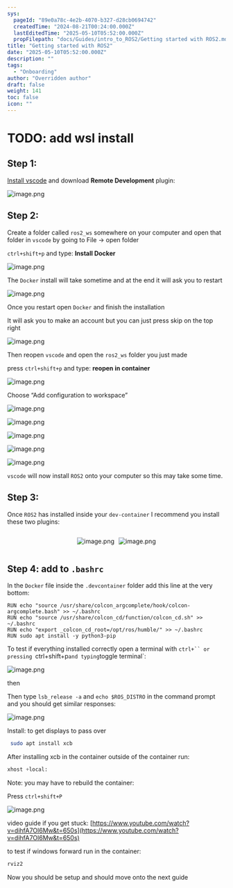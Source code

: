 ```yaml
---
sys:
  pageId: "89e0a78c-4e2b-4070-b327-d28cb0694742"
  createdTime: "2024-08-21T00:24:00.000Z"
  lastEditedTime: "2025-05-10T05:52:00.000Z"
  propFilepath: "docs/Guides/intro_to_ROS2/Getting started with ROS2.md"
title: "Getting started with ROS2"
date: "2025-05-10T05:52:00.000Z"
description: ""
tags:
  - "Onboarding"
author: "Overridden author"
draft: false
weight: 141
toc: false
icon: ""
---
```


# TODO: add wsl install

## Step 1:

[Install vscode](https://code.visualstudio.com/download) and download **Remote Development** plugin:

![image.png](https://prod-files-secure.s3.us-west-2.amazonaws.com/d518164a-d88e-44d1-a4ee-3adb3bd8bce0/efb52993-1881-4a40-b95e-6f020334f022/image.png?X-Amz-Algorithm=AWS4-HMAC-SHA256&X-Amz-Content-Sha256=UNSIGNED-PAYLOAD&X-Amz-Credential=ASIAZI2LB466TDYTZ2N3%2F20250511%2Fus-west-2%2Fs3%2Faws4_request&X-Amz-Date=20250511T160902Z&X-Amz-Expires=3600&X-Amz-Security-Token=IQoJb3JpZ2luX2VjEBgaCXVzLXdlc3QtMiJGMEQCIB9jeZqt3ZxX%2BR19HTsHBiqanKAUgUQP847KrEBopOKCAiBStcKzu%2BYNqJFEH%2FlwGj6xtosRv3CtlV4qayXjnhJX%2FyqIBAjA%2F%2F%2F%2F%2F%2F%2F%2F%2F%2F8BEAAaDDYzNzQyMzE4MzgwNSIMhy%2FmSOeKC5PAnkmlKtwDp%2BIUxiF4hAyzWyRZnmt0u3szmoHTcIOFVoprFfS6eKVV%2FR8xQ78NJsC19gOzjvpTzwFY9%2F34mmDwQkXp8TNWKmIrmBqVsS8emeIBR8zJ4fMBFDg6ZCx%2B3l1LmOZB8IXFEw5iC6zCLLBNnMUJFAJVFmFW0yaek5mr8OD7BPj0Bd74geosJZJw6fRq3kIwAcMUZEP8Oojg%2BFDq%2FNw2ZccVLol%2BKnBt1rxUe8oaggZDG7zhpJ3K9Jfsp8ZhGeVne1UFLUcuAT54%2BlhbRDgxyPCqg6oeNXno9IEq7SwDtOBpPvyd0mfq06RctXgj0BxQ9SNR5juDlEimvutMjPM5sCdnfPa4dGmmb8orcyLglzObYQ9hk5bcUV2o4jVucy4ziz2kt%2Bk4ZsWsPj%2BhW2L9%2FMm62li58WKgWv8lMOa079OG2ENpwbBhHf9tiPw3SajPXEFlC%2FCVygGRI%2BUT4IURpXP%2FY99KK2v%2FoyuEaHIQskCbAQ%2BDWlY69xqFnAG96JlCF4311B45DyDi4lhqiZTdCX3G%2B5ji%2Bwsx2SXWlxUduBoCMpK81j5wC8pKUZjjVClSjTAtic0AtONxpXOB%2BZZ7ScBVSKj5yMgVbrkij5ylnyizIZW4eXxuHfm6H6%2BFVPUw2P%2BCwQY6pgG6K%2ByAjDueaj%2F5H15gku8DqOAlgbtCOGGr88eCMornBk3DqVRIuDzbiV0MVdIwjS3wwhSh1OfFknVHH6HZnXZ0AeSUOBzV8fJZ4whTMDRJr7rL2Mx0PeEMYHFcT4V8y0RGvFg7%2Fc%2FxcSKCRmfz4d9mqME1N9WeeIOBw4S7VjYc9PxkHV5dFMasUVfjjdccANlo8Ra2N1vayfZOnDFuUrrdxN8Ewk4Z&X-Amz-Signature=9f99ace642a6b6b1511cf84baa4580c743296d3c6ffab899c18c151cd596d3f2&X-Amz-SignedHeaders=host&x-id=GetObject)

## Step 2:

Create a folder called `ros2_ws` somewhere on your computer and open that folder in `vscode` by going to File → open folder 

`ctrl+shift+p` and type: **Install Docker**

![image.png](https://prod-files-secure.s3.us-west-2.amazonaws.com/d518164a-d88e-44d1-a4ee-3adb3bd8bce0/2269dc0e-1cd5-47ff-bceb-c04ad9b2eab0/image.png?X-Amz-Algorithm=AWS4-HMAC-SHA256&X-Amz-Content-Sha256=UNSIGNED-PAYLOAD&X-Amz-Credential=ASIAZI2LB466TDYTZ2N3%2F20250511%2Fus-west-2%2Fs3%2Faws4_request&X-Amz-Date=20250511T160902Z&X-Amz-Expires=3600&X-Amz-Security-Token=IQoJb3JpZ2luX2VjEBgaCXVzLXdlc3QtMiJGMEQCIB9jeZqt3ZxX%2BR19HTsHBiqanKAUgUQP847KrEBopOKCAiBStcKzu%2BYNqJFEH%2FlwGj6xtosRv3CtlV4qayXjnhJX%2FyqIBAjA%2F%2F%2F%2F%2F%2F%2F%2F%2F%2F8BEAAaDDYzNzQyMzE4MzgwNSIMhy%2FmSOeKC5PAnkmlKtwDp%2BIUxiF4hAyzWyRZnmt0u3szmoHTcIOFVoprFfS6eKVV%2FR8xQ78NJsC19gOzjvpTzwFY9%2F34mmDwQkXp8TNWKmIrmBqVsS8emeIBR8zJ4fMBFDg6ZCx%2B3l1LmOZB8IXFEw5iC6zCLLBNnMUJFAJVFmFW0yaek5mr8OD7BPj0Bd74geosJZJw6fRq3kIwAcMUZEP8Oojg%2BFDq%2FNw2ZccVLol%2BKnBt1rxUe8oaggZDG7zhpJ3K9Jfsp8ZhGeVne1UFLUcuAT54%2BlhbRDgxyPCqg6oeNXno9IEq7SwDtOBpPvyd0mfq06RctXgj0BxQ9SNR5juDlEimvutMjPM5sCdnfPa4dGmmb8orcyLglzObYQ9hk5bcUV2o4jVucy4ziz2kt%2Bk4ZsWsPj%2BhW2L9%2FMm62li58WKgWv8lMOa079OG2ENpwbBhHf9tiPw3SajPXEFlC%2FCVygGRI%2BUT4IURpXP%2FY99KK2v%2FoyuEaHIQskCbAQ%2BDWlY69xqFnAG96JlCF4311B45DyDi4lhqiZTdCX3G%2B5ji%2Bwsx2SXWlxUduBoCMpK81j5wC8pKUZjjVClSjTAtic0AtONxpXOB%2BZZ7ScBVSKj5yMgVbrkij5ylnyizIZW4eXxuHfm6H6%2BFVPUw2P%2BCwQY6pgG6K%2ByAjDueaj%2F5H15gku8DqOAlgbtCOGGr88eCMornBk3DqVRIuDzbiV0MVdIwjS3wwhSh1OfFknVHH6HZnXZ0AeSUOBzV8fJZ4whTMDRJr7rL2Mx0PeEMYHFcT4V8y0RGvFg7%2Fc%2FxcSKCRmfz4d9mqME1N9WeeIOBw4S7VjYc9PxkHV5dFMasUVfjjdccANlo8Ra2N1vayfZOnDFuUrrdxN8Ewk4Z&X-Amz-Signature=f673656f4c852f0ae7404ef40abb136ece152d927342c6d9c446c89cec9a8969&X-Amz-SignedHeaders=host&x-id=GetObject)

The `Docker` install will take sometime and at the end it will ask you to restart

![image.png](https://prod-files-secure.s3.us-west-2.amazonaws.com/d518164a-d88e-44d1-a4ee-3adb3bd8bce0/ed233f78-be33-4b1f-b89c-9c346c0e961e/image.png?X-Amz-Algorithm=AWS4-HMAC-SHA256&X-Amz-Content-Sha256=UNSIGNED-PAYLOAD&X-Amz-Credential=ASIAZI2LB466TDYTZ2N3%2F20250511%2Fus-west-2%2Fs3%2Faws4_request&X-Amz-Date=20250511T160902Z&X-Amz-Expires=3600&X-Amz-Security-Token=IQoJb3JpZ2luX2VjEBgaCXVzLXdlc3QtMiJGMEQCIB9jeZqt3ZxX%2BR19HTsHBiqanKAUgUQP847KrEBopOKCAiBStcKzu%2BYNqJFEH%2FlwGj6xtosRv3CtlV4qayXjnhJX%2FyqIBAjA%2F%2F%2F%2F%2F%2F%2F%2F%2F%2F8BEAAaDDYzNzQyMzE4MzgwNSIMhy%2FmSOeKC5PAnkmlKtwDp%2BIUxiF4hAyzWyRZnmt0u3szmoHTcIOFVoprFfS6eKVV%2FR8xQ78NJsC19gOzjvpTzwFY9%2F34mmDwQkXp8TNWKmIrmBqVsS8emeIBR8zJ4fMBFDg6ZCx%2B3l1LmOZB8IXFEw5iC6zCLLBNnMUJFAJVFmFW0yaek5mr8OD7BPj0Bd74geosJZJw6fRq3kIwAcMUZEP8Oojg%2BFDq%2FNw2ZccVLol%2BKnBt1rxUe8oaggZDG7zhpJ3K9Jfsp8ZhGeVne1UFLUcuAT54%2BlhbRDgxyPCqg6oeNXno9IEq7SwDtOBpPvyd0mfq06RctXgj0BxQ9SNR5juDlEimvutMjPM5sCdnfPa4dGmmb8orcyLglzObYQ9hk5bcUV2o4jVucy4ziz2kt%2Bk4ZsWsPj%2BhW2L9%2FMm62li58WKgWv8lMOa079OG2ENpwbBhHf9tiPw3SajPXEFlC%2FCVygGRI%2BUT4IURpXP%2FY99KK2v%2FoyuEaHIQskCbAQ%2BDWlY69xqFnAG96JlCF4311B45DyDi4lhqiZTdCX3G%2B5ji%2Bwsx2SXWlxUduBoCMpK81j5wC8pKUZjjVClSjTAtic0AtONxpXOB%2BZZ7ScBVSKj5yMgVbrkij5ylnyizIZW4eXxuHfm6H6%2BFVPUw2P%2BCwQY6pgG6K%2ByAjDueaj%2F5H15gku8DqOAlgbtCOGGr88eCMornBk3DqVRIuDzbiV0MVdIwjS3wwhSh1OfFknVHH6HZnXZ0AeSUOBzV8fJZ4whTMDRJr7rL2Mx0PeEMYHFcT4V8y0RGvFg7%2Fc%2FxcSKCRmfz4d9mqME1N9WeeIOBw4S7VjYc9PxkHV5dFMasUVfjjdccANlo8Ra2N1vayfZOnDFuUrrdxN8Ewk4Z&X-Amz-Signature=1499e578a9bb744ea191735f5e9413a401f60ca527070d9de9e1f192812ba913&X-Amz-SignedHeaders=host&x-id=GetObject)

Once you restart open `Docker` and finish the installation

It will ask you to make an account but you can just press skip on the top right

![image.png](https://prod-files-secure.s3.us-west-2.amazonaws.com/d518164a-d88e-44d1-a4ee-3adb3bd8bce0/21010ad9-1659-4fd9-9f59-9932a09b2a3d/image.png?X-Amz-Algorithm=AWS4-HMAC-SHA256&X-Amz-Content-Sha256=UNSIGNED-PAYLOAD&X-Amz-Credential=ASIAZI2LB466TDYTZ2N3%2F20250511%2Fus-west-2%2Fs3%2Faws4_request&X-Amz-Date=20250511T160902Z&X-Amz-Expires=3600&X-Amz-Security-Token=IQoJb3JpZ2luX2VjEBgaCXVzLXdlc3QtMiJGMEQCIB9jeZqt3ZxX%2BR19HTsHBiqanKAUgUQP847KrEBopOKCAiBStcKzu%2BYNqJFEH%2FlwGj6xtosRv3CtlV4qayXjnhJX%2FyqIBAjA%2F%2F%2F%2F%2F%2F%2F%2F%2F%2F8BEAAaDDYzNzQyMzE4MzgwNSIMhy%2FmSOeKC5PAnkmlKtwDp%2BIUxiF4hAyzWyRZnmt0u3szmoHTcIOFVoprFfS6eKVV%2FR8xQ78NJsC19gOzjvpTzwFY9%2F34mmDwQkXp8TNWKmIrmBqVsS8emeIBR8zJ4fMBFDg6ZCx%2B3l1LmOZB8IXFEw5iC6zCLLBNnMUJFAJVFmFW0yaek5mr8OD7BPj0Bd74geosJZJw6fRq3kIwAcMUZEP8Oojg%2BFDq%2FNw2ZccVLol%2BKnBt1rxUe8oaggZDG7zhpJ3K9Jfsp8ZhGeVne1UFLUcuAT54%2BlhbRDgxyPCqg6oeNXno9IEq7SwDtOBpPvyd0mfq06RctXgj0BxQ9SNR5juDlEimvutMjPM5sCdnfPa4dGmmb8orcyLglzObYQ9hk5bcUV2o4jVucy4ziz2kt%2Bk4ZsWsPj%2BhW2L9%2FMm62li58WKgWv8lMOa079OG2ENpwbBhHf9tiPw3SajPXEFlC%2FCVygGRI%2BUT4IURpXP%2FY99KK2v%2FoyuEaHIQskCbAQ%2BDWlY69xqFnAG96JlCF4311B45DyDi4lhqiZTdCX3G%2B5ji%2Bwsx2SXWlxUduBoCMpK81j5wC8pKUZjjVClSjTAtic0AtONxpXOB%2BZZ7ScBVSKj5yMgVbrkij5ylnyizIZW4eXxuHfm6H6%2BFVPUw2P%2BCwQY6pgG6K%2ByAjDueaj%2F5H15gku8DqOAlgbtCOGGr88eCMornBk3DqVRIuDzbiV0MVdIwjS3wwhSh1OfFknVHH6HZnXZ0AeSUOBzV8fJZ4whTMDRJr7rL2Mx0PeEMYHFcT4V8y0RGvFg7%2Fc%2FxcSKCRmfz4d9mqME1N9WeeIOBw4S7VjYc9PxkHV5dFMasUVfjjdccANlo8Ra2N1vayfZOnDFuUrrdxN8Ewk4Z&X-Amz-Signature=7df2d4433718e71073e91beb36da3c64107c83021150826d5090c26a0e5ab34e&X-Amz-SignedHeaders=host&x-id=GetObject)

Then reopen `vscode` and open the `ros2_ws` folder you just made

press `ctrl+shift+p` and type: **reopen in container**

![image.png](https://prod-files-secure.s3.us-west-2.amazonaws.com/d518164a-d88e-44d1-a4ee-3adb3bd8bce0/4e93b8c2-41ad-488c-8095-c74205196118/image.png?X-Amz-Algorithm=AWS4-HMAC-SHA256&X-Amz-Content-Sha256=UNSIGNED-PAYLOAD&X-Amz-Credential=ASIAZI2LB466TDYTZ2N3%2F20250511%2Fus-west-2%2Fs3%2Faws4_request&X-Amz-Date=20250511T160902Z&X-Amz-Expires=3600&X-Amz-Security-Token=IQoJb3JpZ2luX2VjEBgaCXVzLXdlc3QtMiJGMEQCIB9jeZqt3ZxX%2BR19HTsHBiqanKAUgUQP847KrEBopOKCAiBStcKzu%2BYNqJFEH%2FlwGj6xtosRv3CtlV4qayXjnhJX%2FyqIBAjA%2F%2F%2F%2F%2F%2F%2F%2F%2F%2F8BEAAaDDYzNzQyMzE4MzgwNSIMhy%2FmSOeKC5PAnkmlKtwDp%2BIUxiF4hAyzWyRZnmt0u3szmoHTcIOFVoprFfS6eKVV%2FR8xQ78NJsC19gOzjvpTzwFY9%2F34mmDwQkXp8TNWKmIrmBqVsS8emeIBR8zJ4fMBFDg6ZCx%2B3l1LmOZB8IXFEw5iC6zCLLBNnMUJFAJVFmFW0yaek5mr8OD7BPj0Bd74geosJZJw6fRq3kIwAcMUZEP8Oojg%2BFDq%2FNw2ZccVLol%2BKnBt1rxUe8oaggZDG7zhpJ3K9Jfsp8ZhGeVne1UFLUcuAT54%2BlhbRDgxyPCqg6oeNXno9IEq7SwDtOBpPvyd0mfq06RctXgj0BxQ9SNR5juDlEimvutMjPM5sCdnfPa4dGmmb8orcyLglzObYQ9hk5bcUV2o4jVucy4ziz2kt%2Bk4ZsWsPj%2BhW2L9%2FMm62li58WKgWv8lMOa079OG2ENpwbBhHf9tiPw3SajPXEFlC%2FCVygGRI%2BUT4IURpXP%2FY99KK2v%2FoyuEaHIQskCbAQ%2BDWlY69xqFnAG96JlCF4311B45DyDi4lhqiZTdCX3G%2B5ji%2Bwsx2SXWlxUduBoCMpK81j5wC8pKUZjjVClSjTAtic0AtONxpXOB%2BZZ7ScBVSKj5yMgVbrkij5ylnyizIZW4eXxuHfm6H6%2BFVPUw2P%2BCwQY6pgG6K%2ByAjDueaj%2F5H15gku8DqOAlgbtCOGGr88eCMornBk3DqVRIuDzbiV0MVdIwjS3wwhSh1OfFknVHH6HZnXZ0AeSUOBzV8fJZ4whTMDRJr7rL2Mx0PeEMYHFcT4V8y0RGvFg7%2Fc%2FxcSKCRmfz4d9mqME1N9WeeIOBw4S7VjYc9PxkHV5dFMasUVfjjdccANlo8Ra2N1vayfZOnDFuUrrdxN8Ewk4Z&X-Amz-Signature=2e28b1fa2980cbb656d7f7eea6ccb50f8e7c8e73e860a3397a185f3b7ed150b8&X-Amz-SignedHeaders=host&x-id=GetObject)

Choose “Add configuration to workspace”

![image.png](https://prod-files-secure.s3.us-west-2.amazonaws.com/d518164a-d88e-44d1-a4ee-3adb3bd8bce0/9560b282-5060-4989-ba37-97e7b2c22476/image.png?X-Amz-Algorithm=AWS4-HMAC-SHA256&X-Amz-Content-Sha256=UNSIGNED-PAYLOAD&X-Amz-Credential=ASIAZI2LB466TDYTZ2N3%2F20250511%2Fus-west-2%2Fs3%2Faws4_request&X-Amz-Date=20250511T160902Z&X-Amz-Expires=3600&X-Amz-Security-Token=IQoJb3JpZ2luX2VjEBgaCXVzLXdlc3QtMiJGMEQCIB9jeZqt3ZxX%2BR19HTsHBiqanKAUgUQP847KrEBopOKCAiBStcKzu%2BYNqJFEH%2FlwGj6xtosRv3CtlV4qayXjnhJX%2FyqIBAjA%2F%2F%2F%2F%2F%2F%2F%2F%2F%2F8BEAAaDDYzNzQyMzE4MzgwNSIMhy%2FmSOeKC5PAnkmlKtwDp%2BIUxiF4hAyzWyRZnmt0u3szmoHTcIOFVoprFfS6eKVV%2FR8xQ78NJsC19gOzjvpTzwFY9%2F34mmDwQkXp8TNWKmIrmBqVsS8emeIBR8zJ4fMBFDg6ZCx%2B3l1LmOZB8IXFEw5iC6zCLLBNnMUJFAJVFmFW0yaek5mr8OD7BPj0Bd74geosJZJw6fRq3kIwAcMUZEP8Oojg%2BFDq%2FNw2ZccVLol%2BKnBt1rxUe8oaggZDG7zhpJ3K9Jfsp8ZhGeVne1UFLUcuAT54%2BlhbRDgxyPCqg6oeNXno9IEq7SwDtOBpPvyd0mfq06RctXgj0BxQ9SNR5juDlEimvutMjPM5sCdnfPa4dGmmb8orcyLglzObYQ9hk5bcUV2o4jVucy4ziz2kt%2Bk4ZsWsPj%2BhW2L9%2FMm62li58WKgWv8lMOa079OG2ENpwbBhHf9tiPw3SajPXEFlC%2FCVygGRI%2BUT4IURpXP%2FY99KK2v%2FoyuEaHIQskCbAQ%2BDWlY69xqFnAG96JlCF4311B45DyDi4lhqiZTdCX3G%2B5ji%2Bwsx2SXWlxUduBoCMpK81j5wC8pKUZjjVClSjTAtic0AtONxpXOB%2BZZ7ScBVSKj5yMgVbrkij5ylnyizIZW4eXxuHfm6H6%2BFVPUw2P%2BCwQY6pgG6K%2ByAjDueaj%2F5H15gku8DqOAlgbtCOGGr88eCMornBk3DqVRIuDzbiV0MVdIwjS3wwhSh1OfFknVHH6HZnXZ0AeSUOBzV8fJZ4whTMDRJr7rL2Mx0PeEMYHFcT4V8y0RGvFg7%2Fc%2FxcSKCRmfz4d9mqME1N9WeeIOBw4S7VjYc9PxkHV5dFMasUVfjjdccANlo8Ra2N1vayfZOnDFuUrrdxN8Ewk4Z&X-Amz-Signature=96ce3deed4d9d360877424ce0602a3873f49c108d6c478adf3414ab6fbc1c55f&X-Amz-SignedHeaders=host&x-id=GetObject)

![image.png](https://prod-files-secure.s3.us-west-2.amazonaws.com/d518164a-d88e-44d1-a4ee-3adb3bd8bce0/2ee63f81-886b-48e8-a553-dc6e5eac99e4/image.png?X-Amz-Algorithm=AWS4-HMAC-SHA256&X-Amz-Content-Sha256=UNSIGNED-PAYLOAD&X-Amz-Credential=ASIAZI2LB466TDYTZ2N3%2F20250511%2Fus-west-2%2Fs3%2Faws4_request&X-Amz-Date=20250511T160902Z&X-Amz-Expires=3600&X-Amz-Security-Token=IQoJb3JpZ2luX2VjEBgaCXVzLXdlc3QtMiJGMEQCIB9jeZqt3ZxX%2BR19HTsHBiqanKAUgUQP847KrEBopOKCAiBStcKzu%2BYNqJFEH%2FlwGj6xtosRv3CtlV4qayXjnhJX%2FyqIBAjA%2F%2F%2F%2F%2F%2F%2F%2F%2F%2F8BEAAaDDYzNzQyMzE4MzgwNSIMhy%2FmSOeKC5PAnkmlKtwDp%2BIUxiF4hAyzWyRZnmt0u3szmoHTcIOFVoprFfS6eKVV%2FR8xQ78NJsC19gOzjvpTzwFY9%2F34mmDwQkXp8TNWKmIrmBqVsS8emeIBR8zJ4fMBFDg6ZCx%2B3l1LmOZB8IXFEw5iC6zCLLBNnMUJFAJVFmFW0yaek5mr8OD7BPj0Bd74geosJZJw6fRq3kIwAcMUZEP8Oojg%2BFDq%2FNw2ZccVLol%2BKnBt1rxUe8oaggZDG7zhpJ3K9Jfsp8ZhGeVne1UFLUcuAT54%2BlhbRDgxyPCqg6oeNXno9IEq7SwDtOBpPvyd0mfq06RctXgj0BxQ9SNR5juDlEimvutMjPM5sCdnfPa4dGmmb8orcyLglzObYQ9hk5bcUV2o4jVucy4ziz2kt%2Bk4ZsWsPj%2BhW2L9%2FMm62li58WKgWv8lMOa079OG2ENpwbBhHf9tiPw3SajPXEFlC%2FCVygGRI%2BUT4IURpXP%2FY99KK2v%2FoyuEaHIQskCbAQ%2BDWlY69xqFnAG96JlCF4311B45DyDi4lhqiZTdCX3G%2B5ji%2Bwsx2SXWlxUduBoCMpK81j5wC8pKUZjjVClSjTAtic0AtONxpXOB%2BZZ7ScBVSKj5yMgVbrkij5ylnyizIZW4eXxuHfm6H6%2BFVPUw2P%2BCwQY6pgG6K%2ByAjDueaj%2F5H15gku8DqOAlgbtCOGGr88eCMornBk3DqVRIuDzbiV0MVdIwjS3wwhSh1OfFknVHH6HZnXZ0AeSUOBzV8fJZ4whTMDRJr7rL2Mx0PeEMYHFcT4V8y0RGvFg7%2Fc%2FxcSKCRmfz4d9mqME1N9WeeIOBw4S7VjYc9PxkHV5dFMasUVfjjdccANlo8Ra2N1vayfZOnDFuUrrdxN8Ewk4Z&X-Amz-Signature=91ec13477652546139bf042e1e5a7afe589aa86835653be029bf23d4b7ea528b&X-Amz-SignedHeaders=host&x-id=GetObject)

![image.png](https://prod-files-secure.s3.us-west-2.amazonaws.com/d518164a-d88e-44d1-a4ee-3adb3bd8bce0/ae1580b2-b048-407e-aed9-b584224a7a04/image.png?X-Amz-Algorithm=AWS4-HMAC-SHA256&X-Amz-Content-Sha256=UNSIGNED-PAYLOAD&X-Amz-Credential=ASIAZI2LB466TDYTZ2N3%2F20250511%2Fus-west-2%2Fs3%2Faws4_request&X-Amz-Date=20250511T160902Z&X-Amz-Expires=3600&X-Amz-Security-Token=IQoJb3JpZ2luX2VjEBgaCXVzLXdlc3QtMiJGMEQCIB9jeZqt3ZxX%2BR19HTsHBiqanKAUgUQP847KrEBopOKCAiBStcKzu%2BYNqJFEH%2FlwGj6xtosRv3CtlV4qayXjnhJX%2FyqIBAjA%2F%2F%2F%2F%2F%2F%2F%2F%2F%2F8BEAAaDDYzNzQyMzE4MzgwNSIMhy%2FmSOeKC5PAnkmlKtwDp%2BIUxiF4hAyzWyRZnmt0u3szmoHTcIOFVoprFfS6eKVV%2FR8xQ78NJsC19gOzjvpTzwFY9%2F34mmDwQkXp8TNWKmIrmBqVsS8emeIBR8zJ4fMBFDg6ZCx%2B3l1LmOZB8IXFEw5iC6zCLLBNnMUJFAJVFmFW0yaek5mr8OD7BPj0Bd74geosJZJw6fRq3kIwAcMUZEP8Oojg%2BFDq%2FNw2ZccVLol%2BKnBt1rxUe8oaggZDG7zhpJ3K9Jfsp8ZhGeVne1UFLUcuAT54%2BlhbRDgxyPCqg6oeNXno9IEq7SwDtOBpPvyd0mfq06RctXgj0BxQ9SNR5juDlEimvutMjPM5sCdnfPa4dGmmb8orcyLglzObYQ9hk5bcUV2o4jVucy4ziz2kt%2Bk4ZsWsPj%2BhW2L9%2FMm62li58WKgWv8lMOa079OG2ENpwbBhHf9tiPw3SajPXEFlC%2FCVygGRI%2BUT4IURpXP%2FY99KK2v%2FoyuEaHIQskCbAQ%2BDWlY69xqFnAG96JlCF4311B45DyDi4lhqiZTdCX3G%2B5ji%2Bwsx2SXWlxUduBoCMpK81j5wC8pKUZjjVClSjTAtic0AtONxpXOB%2BZZ7ScBVSKj5yMgVbrkij5ylnyizIZW4eXxuHfm6H6%2BFVPUw2P%2BCwQY6pgG6K%2ByAjDueaj%2F5H15gku8DqOAlgbtCOGGr88eCMornBk3DqVRIuDzbiV0MVdIwjS3wwhSh1OfFknVHH6HZnXZ0AeSUOBzV8fJZ4whTMDRJr7rL2Mx0PeEMYHFcT4V8y0RGvFg7%2Fc%2FxcSKCRmfz4d9mqME1N9WeeIOBw4S7VjYc9PxkHV5dFMasUVfjjdccANlo8Ra2N1vayfZOnDFuUrrdxN8Ewk4Z&X-Amz-Signature=13c065f58d8d924d867eb73d712d49ec68d2935a6fa11ca6b7933f19b4f031b1&X-Amz-SignedHeaders=host&x-id=GetObject)

![image.png](https://prod-files-secure.s3.us-west-2.amazonaws.com/d518164a-d88e-44d1-a4ee-3adb3bd8bce0/53255b28-f75e-430f-b9e3-c0ac8577e42b/image.png?X-Amz-Algorithm=AWS4-HMAC-SHA256&X-Amz-Content-Sha256=UNSIGNED-PAYLOAD&X-Amz-Credential=ASIAZI2LB466TDYTZ2N3%2F20250511%2Fus-west-2%2Fs3%2Faws4_request&X-Amz-Date=20250511T160902Z&X-Amz-Expires=3600&X-Amz-Security-Token=IQoJb3JpZ2luX2VjEBgaCXVzLXdlc3QtMiJGMEQCIB9jeZqt3ZxX%2BR19HTsHBiqanKAUgUQP847KrEBopOKCAiBStcKzu%2BYNqJFEH%2FlwGj6xtosRv3CtlV4qayXjnhJX%2FyqIBAjA%2F%2F%2F%2F%2F%2F%2F%2F%2F%2F8BEAAaDDYzNzQyMzE4MzgwNSIMhy%2FmSOeKC5PAnkmlKtwDp%2BIUxiF4hAyzWyRZnmt0u3szmoHTcIOFVoprFfS6eKVV%2FR8xQ78NJsC19gOzjvpTzwFY9%2F34mmDwQkXp8TNWKmIrmBqVsS8emeIBR8zJ4fMBFDg6ZCx%2B3l1LmOZB8IXFEw5iC6zCLLBNnMUJFAJVFmFW0yaek5mr8OD7BPj0Bd74geosJZJw6fRq3kIwAcMUZEP8Oojg%2BFDq%2FNw2ZccVLol%2BKnBt1rxUe8oaggZDG7zhpJ3K9Jfsp8ZhGeVne1UFLUcuAT54%2BlhbRDgxyPCqg6oeNXno9IEq7SwDtOBpPvyd0mfq06RctXgj0BxQ9SNR5juDlEimvutMjPM5sCdnfPa4dGmmb8orcyLglzObYQ9hk5bcUV2o4jVucy4ziz2kt%2Bk4ZsWsPj%2BhW2L9%2FMm62li58WKgWv8lMOa079OG2ENpwbBhHf9tiPw3SajPXEFlC%2FCVygGRI%2BUT4IURpXP%2FY99KK2v%2FoyuEaHIQskCbAQ%2BDWlY69xqFnAG96JlCF4311B45DyDi4lhqiZTdCX3G%2B5ji%2Bwsx2SXWlxUduBoCMpK81j5wC8pKUZjjVClSjTAtic0AtONxpXOB%2BZZ7ScBVSKj5yMgVbrkij5ylnyizIZW4eXxuHfm6H6%2BFVPUw2P%2BCwQY6pgG6K%2ByAjDueaj%2F5H15gku8DqOAlgbtCOGGr88eCMornBk3DqVRIuDzbiV0MVdIwjS3wwhSh1OfFknVHH6HZnXZ0AeSUOBzV8fJZ4whTMDRJr7rL2Mx0PeEMYHFcT4V8y0RGvFg7%2Fc%2FxcSKCRmfz4d9mqME1N9WeeIOBw4S7VjYc9PxkHV5dFMasUVfjjdccANlo8Ra2N1vayfZOnDFuUrrdxN8Ewk4Z&X-Amz-Signature=ed53412e896f8186c62e7aef18e285b43841eef88564e88d89737b867b0417c0&X-Amz-SignedHeaders=host&x-id=GetObject)

![image.png](https://prod-files-secure.s3.us-west-2.amazonaws.com/d518164a-d88e-44d1-a4ee-3adb3bd8bce0/7c562767-5af9-4ffb-97d1-327bcdf4ee00/image.png?X-Amz-Algorithm=AWS4-HMAC-SHA256&X-Amz-Content-Sha256=UNSIGNED-PAYLOAD&X-Amz-Credential=ASIAZI2LB466TDYTZ2N3%2F20250511%2Fus-west-2%2Fs3%2Faws4_request&X-Amz-Date=20250511T160902Z&X-Amz-Expires=3600&X-Amz-Security-Token=IQoJb3JpZ2luX2VjEBgaCXVzLXdlc3QtMiJGMEQCIB9jeZqt3ZxX%2BR19HTsHBiqanKAUgUQP847KrEBopOKCAiBStcKzu%2BYNqJFEH%2FlwGj6xtosRv3CtlV4qayXjnhJX%2FyqIBAjA%2F%2F%2F%2F%2F%2F%2F%2F%2F%2F8BEAAaDDYzNzQyMzE4MzgwNSIMhy%2FmSOeKC5PAnkmlKtwDp%2BIUxiF4hAyzWyRZnmt0u3szmoHTcIOFVoprFfS6eKVV%2FR8xQ78NJsC19gOzjvpTzwFY9%2F34mmDwQkXp8TNWKmIrmBqVsS8emeIBR8zJ4fMBFDg6ZCx%2B3l1LmOZB8IXFEw5iC6zCLLBNnMUJFAJVFmFW0yaek5mr8OD7BPj0Bd74geosJZJw6fRq3kIwAcMUZEP8Oojg%2BFDq%2FNw2ZccVLol%2BKnBt1rxUe8oaggZDG7zhpJ3K9Jfsp8ZhGeVne1UFLUcuAT54%2BlhbRDgxyPCqg6oeNXno9IEq7SwDtOBpPvyd0mfq06RctXgj0BxQ9SNR5juDlEimvutMjPM5sCdnfPa4dGmmb8orcyLglzObYQ9hk5bcUV2o4jVucy4ziz2kt%2Bk4ZsWsPj%2BhW2L9%2FMm62li58WKgWv8lMOa079OG2ENpwbBhHf9tiPw3SajPXEFlC%2FCVygGRI%2BUT4IURpXP%2FY99KK2v%2FoyuEaHIQskCbAQ%2BDWlY69xqFnAG96JlCF4311B45DyDi4lhqiZTdCX3G%2B5ji%2Bwsx2SXWlxUduBoCMpK81j5wC8pKUZjjVClSjTAtic0AtONxpXOB%2BZZ7ScBVSKj5yMgVbrkij5ylnyizIZW4eXxuHfm6H6%2BFVPUw2P%2BCwQY6pgG6K%2ByAjDueaj%2F5H15gku8DqOAlgbtCOGGr88eCMornBk3DqVRIuDzbiV0MVdIwjS3wwhSh1OfFknVHH6HZnXZ0AeSUOBzV8fJZ4whTMDRJr7rL2Mx0PeEMYHFcT4V8y0RGvFg7%2Fc%2FxcSKCRmfz4d9mqME1N9WeeIOBw4S7VjYc9PxkHV5dFMasUVfjjdccANlo8Ra2N1vayfZOnDFuUrrdxN8Ewk4Z&X-Amz-Signature=148f70908f187f59e2feeca9242f2d6712b0416e3d4d36b92ac98754f99d1d90&X-Amz-SignedHeaders=host&x-id=GetObject)

`vscode` will now install `ROS2` onto your computer so this may take some time.

## Step 3:

Once `ROS2` has installed inside your `dev-container` I recommend you install these two plugins:

<div style="display: flex;flex-direction: row; column-gap:10px; max-width: 630px;justify-content: center;">
<div>

![image.png](https://prod-files-secure.s3.us-west-2.amazonaws.com/d518164a-d88e-44d1-a4ee-3adb3bd8bce0/3fc3d550-5a54-4ba1-ba6b-faa01cdb7369/image.png?X-Amz-Algorithm=AWS4-HMAC-SHA256&X-Amz-Content-Sha256=UNSIGNED-PAYLOAD&X-Amz-Credential=ASIAZI2LB4664M6KY6DQ%2F20250511%2Fus-west-2%2Fs3%2Faws4_request&X-Amz-Date=20250511T160908Z&X-Amz-Expires=3600&X-Amz-Security-Token=IQoJb3JpZ2luX2VjEBQaCXVzLXdlc3QtMiJGMEQCICWTZlTVhMNjJiRLAaMpBIk7%2FK3X6BCY9dh6nx816Q4WAiAr%2FShaGe4X%2B32pNgdshMtvhfGLLTgjvAUUZSLSdcN7FiqIBAi9%2F%2F%2F%2F%2F%2F%2F%2F%2F%2F8BEAAaDDYzNzQyMzE4MzgwNSIML45wGZNQzAzjnMj4KtwDqp6whVco8whY8qBzQydrPM7ReQlP2J%2BdsgjdiDApVY%2BJEn5nf2%2FnruTJYCMzZgEardyflspGjSS6t74hF5X0ih1zM959%2F2RqoiNUqhfA5m%2FohiE6V6XJY%2FmbK%2BQ2CBA%2B9nKHfol13mvE4hUFUoW73Rqn1J%2BsJGTD4mr2qdpKpY0SMmf7lszd3qicDYgK896%2Fc1kKNcnbPL7r%2BAtGP6ucpKE6gP5qyxtF%2B8H3Ft2d2ZDPcP7MuWGRaZ4TiYYsWfMUFefxzq63nh1FMw7gV5R2wGsb14%2BSrlTZ402o3hR9BYXmWFPOKgZS%2FTuoghbsJkzrzvI%2FF8KPCN9IKjEXtZqRurP%2BukIPc0k3v8SZFH%2BRy0HK7I%2Fm8FXhKF1DtvF5WhfXXtxL91kKdcsQR26zuhaB%2F%2BqMgUHV0EDsaBRxK01e3EuymLvapZUm3jT21GZIExTUYot7zOkaycxJDiIrd8vzp%2FWtmatp73ARqV97XihcT6iVjNmlZ4xdc%2Fjmnbk0FM52C3m95EpiL94DLdthuPW81n69cohAgo%2FEM%2Fv9QOP0VhoEBOLfzylU2NLq9rIukAMxHsxvnVBw%2FiD3S0PNsusegS2wGMryBm5ANGAYgc3%2Be%2FHR8krFoUBJo%2FFpY38w85aCwQY6pgGkIgBS1yO8RN%2BcRtUOskANhEXwnLRnoWgnhFa4WfIcx7fCNSnBBAQtgczaL0EaTvEd3qAEIVIonOb1Gez7Q%2BG77Wu%2BN7IeJPbwY6nSC626%2Bew7Ai0V%2BMu4C2mjVx8Z%2BKlqESEyg1Wmq11sLWg2GV2QI7qu9df8ml719GG3RqIUdoWqymZ%2FAWri7L5G9mtznb%2BvP0l7%2FwKdwTjpuPhyzB5agw%2BtynzP&X-Amz-Signature=307ec2ae8b66d454ca67a03ae15a57ed70e0f58ae89194a24f15c05283b8fe5d&X-Amz-SignedHeaders=host&x-id=GetObject)

</div>
<div>

![image.png](https://prod-files-secure.s3.us-west-2.amazonaws.com/d518164a-d88e-44d1-a4ee-3adb3bd8bce0/d994cc66-13c2-4093-a5a3-f84cf4601a82/image.png?X-Amz-Algorithm=AWS4-HMAC-SHA256&X-Amz-Content-Sha256=UNSIGNED-PAYLOAD&X-Amz-Credential=ASIAZI2LB466SVJXO563%2F20250511%2Fus-west-2%2Fs3%2Faws4_request&X-Amz-Date=20250511T160908Z&X-Amz-Expires=3600&X-Amz-Security-Token=IQoJb3JpZ2luX2VjEBYaCXVzLXdlc3QtMiJHMEUCIQDffbbfBfBESnt6KLoIapPCzj83KTN746ij1rDpfOXcUwIgWibJPb8NeakiZ3Lj7%2BTRYredthEFGZwkq3SKzcdN7CEqiAQIv%2F%2F%2F%2F%2F%2F%2F%2F%2F%2F%2FARAAGgw2Mzc0MjMxODM4MDUiDP8pzeqe08b0KmVhTyrcA7FwnWeNHv22jKJW8%2BtJpg4yKISAPG%2FxoBwpOLIdcV%2B%2F%2Fd%2BCH30FhDJzhhR3ZHD3kVKzshpJq%2B8Wzyicu8i2Qgv%2BjPeCN6dJnmqzIkcX2yf4uPTq1THN%2BTqrMrp%2F9ArxobMnouhxor%2Fk5nE4A7XeGs%2FzqswxfD0nH4BpdStacpon0I3LdnFqPFNXaZPhqIPcrqE7f0weipr7K111ZgeGjnM8ttwK2PD9v4joO2c32vrt6k96cCeqTfB3src08OZMg3vIwI%2Forur7E3FxjUI9c63fikySx8LIhgZ4ohYB6MX8XRz7dolWd64TaNtQstngZtJ3P2N3x1s3xPipBNRj8IM3nrPVoykHd9sTKXUMM3hoE7irOVPC8yrvuIaygWK4Ap9mUjzkd52WrOhSOU64hT0hgb3Ok02D5RTwj3XgcGdEStJE81O0Qt0vFD5CEw9bbxXbby9iunXYbVbVQp9Ewo%2Bd4hJdnKt%2BIB%2BLT3xwxZr95iR%2Bipew60kybozyxV9%2FtsAJ3D2pm7pDtUHo%2B3NOUYBEQyG%2BRmO2PK%2BYuhK5uI8B5Ue7RydzgLZjyTEp%2Fnx6F%2F4B06A0dD%2F5JekdeIywyNih0pdTYL7xiYMKXe%2BNI9RyudO3DAjGPtHtbsyuMKPdgsEGOqUB39SFq1dV4U4OnnEJjedL3SU%2FXx06RHUIyVvE0FW8cZkPmYDyv7ebuDQFJRHRR4IPxH9dXdTYTAVfx%2BV0SPVGD1BD9N22eQFseVsg3ZJLKUXgPTIKsJfwQOyoEcIYgDz4brQiA8%2FUMgdJY8N5fgHCg4jhHmPYfFPrRy7LS5j%2F9hrQj%2BcQcLdpNV%2FKbwGtsWqeR0xr4p66ElWJRC4YIE9gbDKrsRLh&X-Amz-Signature=54f042f808d91a863cd9a947585ec944f9877b4c68b53ba80edf1ab00998b0dc&X-Amz-SignedHeaders=host&x-id=GetObject)

</div>
</div>

## Step 4: add to `.bashrc`

In the `Docker` file inside the `.devcontainer` folder add this line at the very bottom: 

```docker
RUN echo "source /usr/share/colcon_argcomplete/hook/colcon-argcomplete.bash" >> ~/.bashrc
RUN echo "source /usr/share/colcon_cd/function/colcon_cd.sh" >> ~/.bashrc
RUN echo "export _colcon_cd_root=/opt/ros/humble/" >> ~/.bashrc
RUN sudo apt install -y python3-pip 
```

To test if everything installed correctly open a terminal with `ctrl+`` or pressing `ctrl+shift+p` and typing `toggle terminal`:

![image.png](https://prod-files-secure.s3.us-west-2.amazonaws.com/d518164a-d88e-44d1-a4ee-3adb3bd8bce0/6a4943d8-b04e-4c02-9a58-775f3384d1a5/image.png?X-Amz-Algorithm=AWS4-HMAC-SHA256&X-Amz-Content-Sha256=UNSIGNED-PAYLOAD&X-Amz-Credential=ASIAZI2LB466TDYTZ2N3%2F20250511%2Fus-west-2%2Fs3%2Faws4_request&X-Amz-Date=20250511T160902Z&X-Amz-Expires=3600&X-Amz-Security-Token=IQoJb3JpZ2luX2VjEBgaCXVzLXdlc3QtMiJGMEQCIB9jeZqt3ZxX%2BR19HTsHBiqanKAUgUQP847KrEBopOKCAiBStcKzu%2BYNqJFEH%2FlwGj6xtosRv3CtlV4qayXjnhJX%2FyqIBAjA%2F%2F%2F%2F%2F%2F%2F%2F%2F%2F8BEAAaDDYzNzQyMzE4MzgwNSIMhy%2FmSOeKC5PAnkmlKtwDp%2BIUxiF4hAyzWyRZnmt0u3szmoHTcIOFVoprFfS6eKVV%2FR8xQ78NJsC19gOzjvpTzwFY9%2F34mmDwQkXp8TNWKmIrmBqVsS8emeIBR8zJ4fMBFDg6ZCx%2B3l1LmOZB8IXFEw5iC6zCLLBNnMUJFAJVFmFW0yaek5mr8OD7BPj0Bd74geosJZJw6fRq3kIwAcMUZEP8Oojg%2BFDq%2FNw2ZccVLol%2BKnBt1rxUe8oaggZDG7zhpJ3K9Jfsp8ZhGeVne1UFLUcuAT54%2BlhbRDgxyPCqg6oeNXno9IEq7SwDtOBpPvyd0mfq06RctXgj0BxQ9SNR5juDlEimvutMjPM5sCdnfPa4dGmmb8orcyLglzObYQ9hk5bcUV2o4jVucy4ziz2kt%2Bk4ZsWsPj%2BhW2L9%2FMm62li58WKgWv8lMOa079OG2ENpwbBhHf9tiPw3SajPXEFlC%2FCVygGRI%2BUT4IURpXP%2FY99KK2v%2FoyuEaHIQskCbAQ%2BDWlY69xqFnAG96JlCF4311B45DyDi4lhqiZTdCX3G%2B5ji%2Bwsx2SXWlxUduBoCMpK81j5wC8pKUZjjVClSjTAtic0AtONxpXOB%2BZZ7ScBVSKj5yMgVbrkij5ylnyizIZW4eXxuHfm6H6%2BFVPUw2P%2BCwQY6pgG6K%2ByAjDueaj%2F5H15gku8DqOAlgbtCOGGr88eCMornBk3DqVRIuDzbiV0MVdIwjS3wwhSh1OfFknVHH6HZnXZ0AeSUOBzV8fJZ4whTMDRJr7rL2Mx0PeEMYHFcT4V8y0RGvFg7%2Fc%2FxcSKCRmfz4d9mqME1N9WeeIOBw4S7VjYc9PxkHV5dFMasUVfjjdccANlo8Ra2N1vayfZOnDFuUrrdxN8Ewk4Z&X-Amz-Signature=189d1ffe26bbcfcc3250b380a6c5dd915ea63087dd695d35ac2eb3b9de49050c&X-Amz-SignedHeaders=host&x-id=GetObject)

then 

Then type `lsb_release -a` and `echo $ROS_DISTRO` in the command prompt and you should get similar responses:

![image.png](https://prod-files-secure.s3.us-west-2.amazonaws.com/d518164a-d88e-44d1-a4ee-3adb3bd8bce0/3e635dec-a805-4e85-8b9e-d000e5b71a4e/image.png?X-Amz-Algorithm=AWS4-HMAC-SHA256&X-Amz-Content-Sha256=UNSIGNED-PAYLOAD&X-Amz-Credential=ASIAZI2LB466TDYTZ2N3%2F20250511%2Fus-west-2%2Fs3%2Faws4_request&X-Amz-Date=20250511T160902Z&X-Amz-Expires=3600&X-Amz-Security-Token=IQoJb3JpZ2luX2VjEBgaCXVzLXdlc3QtMiJGMEQCIB9jeZqt3ZxX%2BR19HTsHBiqanKAUgUQP847KrEBopOKCAiBStcKzu%2BYNqJFEH%2FlwGj6xtosRv3CtlV4qayXjnhJX%2FyqIBAjA%2F%2F%2F%2F%2F%2F%2F%2F%2F%2F8BEAAaDDYzNzQyMzE4MzgwNSIMhy%2FmSOeKC5PAnkmlKtwDp%2BIUxiF4hAyzWyRZnmt0u3szmoHTcIOFVoprFfS6eKVV%2FR8xQ78NJsC19gOzjvpTzwFY9%2F34mmDwQkXp8TNWKmIrmBqVsS8emeIBR8zJ4fMBFDg6ZCx%2B3l1LmOZB8IXFEw5iC6zCLLBNnMUJFAJVFmFW0yaek5mr8OD7BPj0Bd74geosJZJw6fRq3kIwAcMUZEP8Oojg%2BFDq%2FNw2ZccVLol%2BKnBt1rxUe8oaggZDG7zhpJ3K9Jfsp8ZhGeVne1UFLUcuAT54%2BlhbRDgxyPCqg6oeNXno9IEq7SwDtOBpPvyd0mfq06RctXgj0BxQ9SNR5juDlEimvutMjPM5sCdnfPa4dGmmb8orcyLglzObYQ9hk5bcUV2o4jVucy4ziz2kt%2Bk4ZsWsPj%2BhW2L9%2FMm62li58WKgWv8lMOa079OG2ENpwbBhHf9tiPw3SajPXEFlC%2FCVygGRI%2BUT4IURpXP%2FY99KK2v%2FoyuEaHIQskCbAQ%2BDWlY69xqFnAG96JlCF4311B45DyDi4lhqiZTdCX3G%2B5ji%2Bwsx2SXWlxUduBoCMpK81j5wC8pKUZjjVClSjTAtic0AtONxpXOB%2BZZ7ScBVSKj5yMgVbrkij5ylnyizIZW4eXxuHfm6H6%2BFVPUw2P%2BCwQY6pgG6K%2ByAjDueaj%2F5H15gku8DqOAlgbtCOGGr88eCMornBk3DqVRIuDzbiV0MVdIwjS3wwhSh1OfFknVHH6HZnXZ0AeSUOBzV8fJZ4whTMDRJr7rL2Mx0PeEMYHFcT4V8y0RGvFg7%2Fc%2FxcSKCRmfz4d9mqME1N9WeeIOBw4S7VjYc9PxkHV5dFMasUVfjjdccANlo8Ra2N1vayfZOnDFuUrrdxN8Ewk4Z&X-Amz-Signature=0d35d8b2d45445e1330fe58c73caa93b2ab327cae748861a770cf80222dc7078&X-Amz-SignedHeaders=host&x-id=GetObject)

Install:  to get displays to pass over

```bash
 sudo apt install xcb
```

After installing xcb in the container outside of the container run:

```python
xhost +local:
```

Note: you may have to rebuild the container:

Press `ctrl+shift+P`

![image.png](https://prod-files-secure.s3.us-west-2.amazonaws.com/d518164a-d88e-44d1-a4ee-3adb3bd8bce0/6c2be660-2618-4c38-9c26-53554f7a0b7b/image.png?X-Amz-Algorithm=AWS4-HMAC-SHA256&X-Amz-Content-Sha256=UNSIGNED-PAYLOAD&X-Amz-Credential=ASIAZI2LB466TDYTZ2N3%2F20250511%2Fus-west-2%2Fs3%2Faws4_request&X-Amz-Date=20250511T160902Z&X-Amz-Expires=3600&X-Amz-Security-Token=IQoJb3JpZ2luX2VjEBgaCXVzLXdlc3QtMiJGMEQCIB9jeZqt3ZxX%2BR19HTsHBiqanKAUgUQP847KrEBopOKCAiBStcKzu%2BYNqJFEH%2FlwGj6xtosRv3CtlV4qayXjnhJX%2FyqIBAjA%2F%2F%2F%2F%2F%2F%2F%2F%2F%2F8BEAAaDDYzNzQyMzE4MzgwNSIMhy%2FmSOeKC5PAnkmlKtwDp%2BIUxiF4hAyzWyRZnmt0u3szmoHTcIOFVoprFfS6eKVV%2FR8xQ78NJsC19gOzjvpTzwFY9%2F34mmDwQkXp8TNWKmIrmBqVsS8emeIBR8zJ4fMBFDg6ZCx%2B3l1LmOZB8IXFEw5iC6zCLLBNnMUJFAJVFmFW0yaek5mr8OD7BPj0Bd74geosJZJw6fRq3kIwAcMUZEP8Oojg%2BFDq%2FNw2ZccVLol%2BKnBt1rxUe8oaggZDG7zhpJ3K9Jfsp8ZhGeVne1UFLUcuAT54%2BlhbRDgxyPCqg6oeNXno9IEq7SwDtOBpPvyd0mfq06RctXgj0BxQ9SNR5juDlEimvutMjPM5sCdnfPa4dGmmb8orcyLglzObYQ9hk5bcUV2o4jVucy4ziz2kt%2Bk4ZsWsPj%2BhW2L9%2FMm62li58WKgWv8lMOa079OG2ENpwbBhHf9tiPw3SajPXEFlC%2FCVygGRI%2BUT4IURpXP%2FY99KK2v%2FoyuEaHIQskCbAQ%2BDWlY69xqFnAG96JlCF4311B45DyDi4lhqiZTdCX3G%2B5ji%2Bwsx2SXWlxUduBoCMpK81j5wC8pKUZjjVClSjTAtic0AtONxpXOB%2BZZ7ScBVSKj5yMgVbrkij5ylnyizIZW4eXxuHfm6H6%2BFVPUw2P%2BCwQY6pgG6K%2ByAjDueaj%2F5H15gku8DqOAlgbtCOGGr88eCMornBk3DqVRIuDzbiV0MVdIwjS3wwhSh1OfFknVHH6HZnXZ0AeSUOBzV8fJZ4whTMDRJr7rL2Mx0PeEMYHFcT4V8y0RGvFg7%2Fc%2FxcSKCRmfz4d9mqME1N9WeeIOBw4S7VjYc9PxkHV5dFMasUVfjjdccANlo8Ra2N1vayfZOnDFuUrrdxN8Ewk4Z&X-Amz-Signature=12dc4c9f25172125c29ff66028d3b73c248661141eb80cd63b6a5b28629bde6d&X-Amz-SignedHeaders=host&x-id=GetObject)

video guide if you get stuck: [https://www.youtube.com/watch?v=dihfA7Ol6Mw&t=650s](https://www.youtube.com/watch?v=dihfA7Ol6Mw&t=650s)

to test if windows forward run in the container:

```bash
rviz2
```

Now you should be setup and should move onto the next guide 
